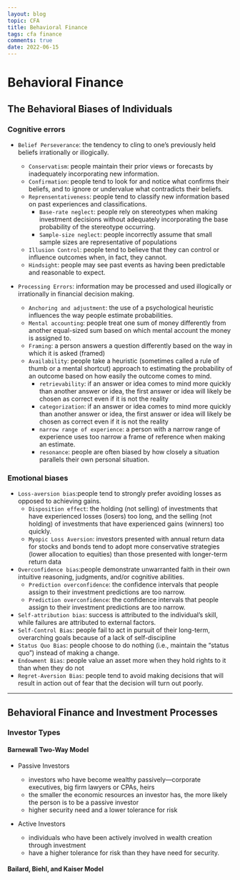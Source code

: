 ```yaml
---
layout: blog
topic: CFA
title: Behavioral Finance
tags: cfa finance
comments: true
date: 2022-06-15
---
```


# Behavioral Finance

## The Behavioral Biases of Individuals

### Cognitive errors

- `Belief Perseverance`: the tendency to cling to one’s previously held beliefs irrationally or illogically.
  - `Conservatism`: people maintain their prior views or forecasts by inadequately incorporating new information.
  - `Confirmation`: people tend to look for and notice what confirms their beliefs, and to ignore or undervalue what contradicts their beliefs.
  - `Reprensentativeness`: people tend to classify new information based on past experiences and classifications.
    - `Base-rate neglect`: people rely on stereotypes when making investment decisions without adequately incorporating the base probability of the stereotype occurring.
    - `Sample-size neglect`: people incorrectly assume that small sample sizes are representative of populations 
  - `Illusion Control`: people tend to believe that they can control or influence outcomes when, in fact, they cannot.
  - `Hindsight`: people may see past events as having been predictable and reasonable to expect. 

- `Processing Errors`: information may be processed and used illogically or irrationally in financial decision making.
  - `Anchoring and adjustment`: the use of a psychological heuristic influences the way people estimate probabilities. 
  - `Mental accounting`: people treat one sum of money differently from another equal-sized sum based on which mental account the money is assigned to.
  - `Framing`: a person answers a question differently based on the way in which it is asked (framed)
  - `Availability`: people take a heuristic (sometimes called a rule of thumb or a mental shortcut) approach to estimating the probability of an outcome based on how easily the outcome comes to mind.
    - `retrievability`: if an answer or idea comes to mind more quickly than another answer or idea, the first answer or idea will likely be chosen as correct even if it is not the reality
    - `categorization`: if an answer or idea comes to mind more quickly than another answer or idea, the first answer or idea will likely be chosen as correct even if it is not the reality
    - `narrow range of experience`: a person with a narrow range of experience uses too narrow a frame of reference when making an estimate.
    - `resonance`: people are often biased by how closely a situation parallels their own personal situation.

### Emotional biases

- `Loss-aversion bias`:people tend to strongly prefer avoiding losses as opposed to achieving gains.
  - `Disposition effect`: the holding (not selling) of investments that have experienced losses (losers) too long, and the selling (not holding) of investments that have experienced gains (winners) too quickly.
  - `Myopic Loss Aversion`: investors presented with annual return data for stocks and bonds tend to adopt more conservative strategies (lower allocation to equities) than those presented with longer-term return data
 - `Overconfidence bias`:people demonstrate unwarranted faith in their own intuitive reasoning, judgments, and/or cognitive abilities. 
    - `Prediction overconfidence`: the confidence intervals that people assign to their investment predictions are too narrow. 
    - `Prediction overconfidence`: the confidence intervals that people assign to their investment predictions are too narrow. 
 - `Self-attribution bias`: success is attributed to the individual’s skill, while failures are attributed to external factors.
 - `Self-Control Bias`: people fail to act in pursuit of their long-term, overarching goals because of a lack of self-discipline
 - `Status Quo Bias`: people choose to do nothing (i.e., maintain the “status quo”) instead of making a change. 
 - `Endowment Bias`: people value an asset more when they hold rights to it than when they do not
 - `Regret-Aversion Bias`: people tend to avoid making decisions that will result in action out of fear that the decision will turn out poorly. 

***

## Behavioral Finance and Investment Processes

### Investor Types

#### Barnewall Two-Way Model

- Passive Investors
  - investors who have become wealthy passively—corporate executives, big firm lawyers or CPAs, heirs 
  - the smaller the economic resources an investor has, the more likely the person is to be a passive investor
  - higher security need and a lower tolerance for risk

- Active Investors
  - individuals who have been actively involved in wealth creation through investment
  - have a higher tolerance for risk than they have need for security. 

#### Bailard, Biehl, and Kaiser Model







